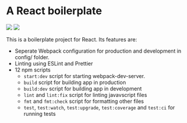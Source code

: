 # A React boilerplate

![](https://img.shields.io/circleci/project/github/arnavyash/react-app-boilerplate.svg?logo=circleci&style=flat-square)
![](https://img.shields.io/david/arnavyash/react-boilerplate.svg?style=flat-square)

This is a boilerplate project for React. Its features are:

- Seperate Webpack configuration for production and development in config/ folder.
- Linting using ESLint and Prettier
- 12 npm scripts
  - `start:dev` script for starting webpack-dev-server.
  - `build` script for building app in production
  - `build:dev` script for building app in development
  - `lint` and `lint:fix` script for linting javavscript files
  - `fmt` and `fmt:check` script for formatting other files
  - `test`, `test:watch`, `test:upgrade`, `test:coverage` and `test:ci` for running tests
